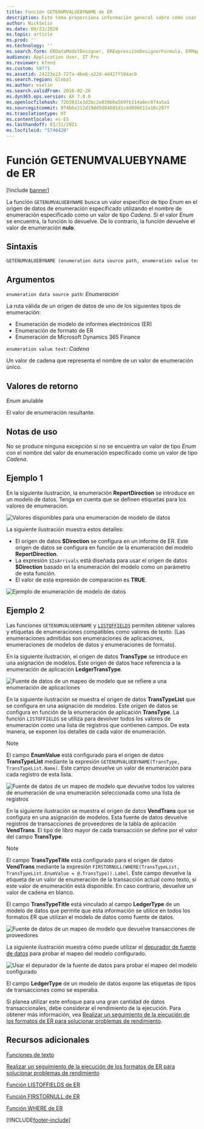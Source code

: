 ```yaml
---
title: Función GETENUMVALUEBYNAME de ER
description: Este tema proporciona información general sobre cómo usar la función GETENUMVALUEBYNAME de informes electrónicos (ER).
author: NickSelin
ms.date: 09/23/2020
ms.topic: article
ms.prod: ''
ms.technology: ''
ms.search.form: ERDataModelDesigner, ERExpressionDesignerFormula, ERMappedFormatDesigner, ERModelMappingDesigner
audience: Application User, IT Pro
ms.reviewer: kfend
ms.custom: 58771
ms.assetid: 24223e13-727a-4be6-a22d-4d427f504ac9
ms.search.region: Global
ms.author: nselin
ms.search.validFrom: 2016-02-28
ms.dyn365.ops.version: AX 7.0.0
ms.openlocfilehash: 72b5831e3d2bc2e839b0a569fb314a8ec074a5a1
ms.sourcegitcommit: 074b6e212d19dd5d84881d1cdd096611a18c207f
ms.translationtype: HT
ms.contentlocale: es-ES
ms.lasthandoff: 03/31/2021
ms.locfileid: "5746420"
---
```

# <a name="getenumvaluebyname-er-function"></a>Función GETENUMVALUEBYNAME de ER

[!include [banner](../includes/banner.md)]

La función `GETENUMVALUEBYNAME` busca un valor específico de tipo *Enum* en el origen de datos de enumeración especificado utilizando el nombre de enumeración especificado como un valor de tipo *Cadena*. Si el valor *Enum* se encuentra, la función lo devuelve. De lo contrario, la función devuelve el valor de enumeración **nulo**.

## <a name="syntax"></a>Sintaxis

```vb
GETENUMVALUEBYNAME (enumeration data source path, enumeration value text)
```

## <a name="arguments"></a>Argumentos

`enumeration data source path`: *Enumeración*

La ruta válida de un origen de datos de uno de los siguientes tipos de enumeración:

- Enumeración de modelo de informes electrónicos (ER)
- Enumeración de formato de ER
- Enumeración de Microsoft Dynamics 365 Finance

`enumeration value text`: *Cadena*

Un valor de cadena que representa el nombre de un valor de enumeración único.

## <a name="return-values"></a>Valores de retorno

*Enum* anulable

El valor de enumeración resultante.

## <a name="usage-notes"></a>Notas de uso

No se produce ninguna excepción si no se encuentra un valor de tipo *Enum* con el nombre del valor de enumeración especificado como un valor de tipo *Cadena*.

## <a name="example-1"></a>Ejemplo 1

En la siguiente ilustración, la enumeración **ReportDirection** se introduce en un modelo de datos. Tenga en cuenta que se definen etiquetas para los valores de enumeración.

![Valores disponibles para una enumeración de modelo de datos](./media/ER-data-model-enumeration-values.PNG)

La siguiente ilustración muestra estos detalles:

- El origen de datos **$Direction** se configura en un informe de ER. Este origen de datos se configura en función de la enumeración del modelo **ReportDirection**.
- La expresión `$IsArrivals` está diseñada para usar el origen de datos **$Direction** basado en la enumeración del modelo como un parámetro de esta función.
- El valor de esta expresión de comparación es **TRUE**.

![Ejemplo de enumeración de modelo de datos](./media/ER-data-model-enumeration-usage.PNG)

## <a name="example-2"></a>Ejemplo 2

Las funciones `GETENUMVALUEBYNAME` y [`LISTOFFIELDS`](er-functions-list-listoffields.md) permiten obtener valores y etiquetas de enumeraciones compatibles como valores de texto. (Las enumeraciones admitidas son enumeraciones de aplicaciones, enumeraciones de modelos de datos y enumeraciones de formato).

En la siguiente ilustración, el origen de datos **TransType** se introduce en una asignación de modelos. Este origen de datos hace referencia a la enumeración de aplicación **LedgerTransType**.

![Fuente de datos de un mapeo de modelo que se refiere a una enumeración de aplicaciones](./media/er-functions-text-getenumvaluebyname-example2-1.png)

En la siguiente ilustración se muestra el origen de datos **TransTypeList** que se configura en una asignación de modelos. Este origen de datos se configura en función de la enumeración de aplicación **TransType**. La función `LISTOFFIELDS` se utiliza para devolver todos los valores de enumeración como una lista de registros que contienen campos. De esta manera, se exponen los detalles de cada valor de enumeración.

> [!NOTE]
> El campo **EnumValue** está configurado para el origen de datos **TransTypeList** mediante la expresión `GETENUMVALUEBYNAME(TransType, TransTypeList.Name)`. Este campo devuelve un valor de enumeración para cada registro de esta lista.

![Fuente de datos de un mapeo de modelo que devuelve todos los valores de enumeración de una enumeración seleccionada como una lista de registros](./media/er-functions-text-getenumvaluebyname-example2-2.png)

En la siguiente ilustración se muestra el origen de datos **VendTrans** que se configura en una asignación de modelos. Esta fuente de datos devuelve registros de transacciones de proveedores de la tabla de aplicación **VendTrans**. El tipo de libro mayor de cada transacción se define por el valor del campo **TransType**.

> [!NOTE]
> El campo **TransTypeTitle** está configurado para el origen de datos **VendTrans** mediante la expresión `FIRSTORNULL(WHERE(TransTypeList, TransTypeList.EnumValue = @.TransType)).Label`. Este campo devuelve la etiqueta de un valor de enumeración de la transacción actual como texto, si este valor de enumeración está disponible. En caso contrario, devuelve un valor de cadena en blanco.
>
> El campo **TransTypeTitle** está vinculado al campo **LedgerType** de un modelo de datos que permite que esta información se utilice en todos los formatos ER que utilizan el modelo de datos como fuente de datos.

![Fuente de datos de un mapeo de modelo que devuelve transacciones de proveedores](./media/er-functions-text-getenumvaluebyname-example2-3.png)

La siguiente ilustración muestra cómo puede utilizar el [depurador de fuente de datos](er-debug-data-sources.md) para probar el mapeo del modelo configurado.

![Usar el depurador de la fuente de datos para probar el mapeo del modelo configurado](./media/er-functions-text-getenumvaluebyname-example2-4.gif)

El campo **LedgerType** de un modelo de datos expone las etiquetas de tipos de transacciones como se esperaba.

Si planea utilizar este enfoque para una gran cantidad de datos transaccionales, debe considerar el rendimiento de la ejecución. Para obtener más información, vea [Realizar un seguimiento de la ejecución de los formatos de ER para solucionar problemas de rendimiento](trace-execution-er-troubleshoot-perf.md).

## <a name="additional-resources"></a>Recursos adicionales

[Funciones de texto](er-functions-category-text.md)

[Realizar un seguimiento de la ejecución de los formatos de ER para solucionar problemas de rendimiento](trace-execution-er-troubleshoot-perf.md)

[Función LISTOFFIELDS de ER](er-functions-list-listoffields.md)

[Función FIRSTORNULL de ER](er-functions-list-firstornull.md)

[Función WHERE de ER](er-functions-list-where.md)


[!INCLUDE[footer-include](../../../includes/footer-banner.md)]